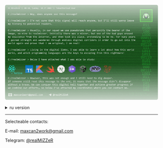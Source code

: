 ![it will be better, if it will be loaded](https://github.com/realmizzer/realmizzer/blob/main/help-msg-eng.png)

<details>
<summary>ru version</summary>
<br>
<img src="https://github.com/realmizzer/realmizzer/blob/main/help-msg-rus.png" alt="it will be better, if it will be loaded" />
</details>

<hr/>

<p>Selecteable contacts:</p>
<p>E-mail: <a href="mailto:maxcan2work@gmail.com">maxcan2work@gmail.com</a></p>
<p>Telegram: <a href="https://t.me/realMiZZeR" target="_blank">@realMiZZeR</a></p>
